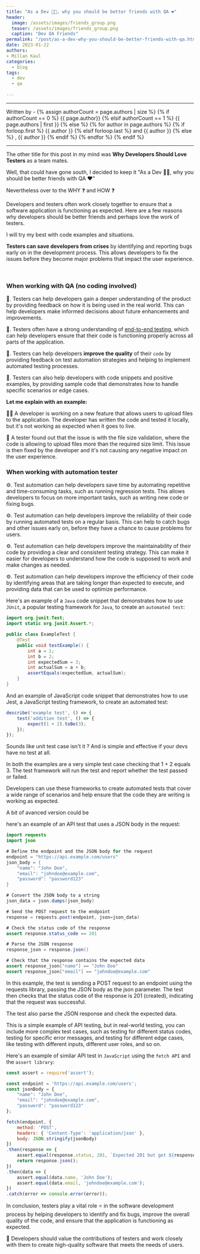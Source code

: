 ```yaml
---
title: "As a Dev 👨‍💻, why you should be better friends with QA ❤️"
header:
  image: /assets/images/friends_group.png
  teaser: /assets/images/friends_group.png
  caption: "Dev QA Friends"
permalink: "/post/as-a-dev-why-you-should-be-better-friends-with-qa.html"
date: 2023-01-22
authors:
- Millan Kaul
categories:
  - blog
tags:
  - dev
  - qa
  
---
```

<hr>
<p>
 Written by -
{% assign authorCount = page.authors | size %}
{% if authorCount == 0 %}
   {{ page.author}}
{% elsif authorCount == 1 %}
    {{ page.authors | first }}         
{% else %}
    {% for author in page.authors %}
        {% if forloop.first %}
            {{ author }}
        {% elsif forloop.last %}
            and {{ author }}
        {% else %}
            , {{ author }}
        {% endif %}
    {% endfor %}
{% endif %}
</p>

<hr>


The other title for this post in my mind was **Why Developers Should Love Testers** as a team mates.

Well, that could have gone south, I decided to keep it "As a Dev 👨‍💻, why you should be better friends with QA ❤️"

Nevertheless over to the WHY ❓ and HOW ❓

Developers and testers often work closely together to ensure that a software application is functioning as expected. Here are a few reasons why developers should be better friends and perhaps love the work of testers.

I will try my best with code examples and situations.

**Testers can save developers from crises** by identifying and reporting bugs early on in the development process. 
This allows developers to fix the issues before they become major problems that impact the user experience.

<br>

### When working with QA (no coding involved)

🙌. Testers can help developers gain a deeper understanding of the product by providing feedback on how it is being used in the real world. This can help developers make informed decisions about future enhancements and improvements.

🙌. Testers often have a strong understanding of <ins>end-to-end testing</ins>, which can help developers ensure that their code is functioning properly across all parts of the application.

🙌. Testers can help developers **improve the quality** of their `code` by providing feedback on test automation strategies and helping to implement automated testing processes.

🙌. Testers can also help developers with code snippets and positive examples, by providing sample code that demonstrates how to handle specific scenarios or edge cases.

**Let me explain with an example:**

👨‍💻 A developer is working on a new feature that allows users to upload files to the application. 
The developer has written the code and tested it locally, but it's not working as expected when it goes to live. 

🤝 A tester found out that the issue is with the file size validation, where the code is allowing to upload files more than the required size limit. 
This issue is then fixed by the developer and it's not causing any negative impact on the user experience.

### When working with automation tester

⚙️.  Test automation can help developers save time by automating repetitive and time-consuming tasks, such as running regression tests. This allows developers to focus on more important tasks, such as writing new code or fixing bugs.

⚙️.  Test automation can help developers improve the reliability of their code by running automated tests on a regular basis. This can help to catch bugs and other issues early on, before they have a chance to cause problems for users.

⚙️.  Test automation can help developers improve the maintainability of their code by providing a clear and consistent testing strategy. This can make it easier for developers to understand how the code is supposed to work and make changes as needed.

⚙️.  Test automation can help developers improve the efficiency of their code by identifying areas that are taking longer than expected to execute, and providing data that can be used to optimize performance.

Here's an example of a `Java` code snippet that demonstrates how to use `JUnit`, a popular testing framework for `Java`, to create an `automated test`:

```java
import org.junit.Test;
import static org.junit.Assert.*;

public class ExampleTest {
    @Test
    public void testExample() {
        int a = 1;
        int b = 2;
        int expectedSum = 3;
        int actualSum = a + b;
        assertEquals(expectedSum, actualSum);
    }
}
```

And an example of JavaScript code snippet that demonstrates how to use Jest, a JavaScript testing framework, to create an automated test:

```javascript
describe('example test', () => {
    test('addition test', () => {
        expect(1 + 2).toBe(3);
    });
});
```

Sounds like unit test case isn't it ? And is simple and effective if your devs have no test at all.


In both the examples are a very simple test case checking that 1 + 2 equals 3. 
The test framework will run the test and report whether the test passed or failed. 

Developers can use these frameworks to create automated tests that cover a wide range of scenarios and help ensure that the code they are writing is working as expected.

A bit of avanced version could be

here's an example of an API test that uses a JSON body in the request:

```java
import requests
import json

# Define the endpoint and the JSON body for the request
endpoint = "https://api.example.com/users"
json_body = {
    "name": "John Doe",
    "email": "johndoe@example.com",
    "password": "password123"
}

# Convert the JSON body to a string
json_data = json.dumps(json_body)

# Send the POST request to the endpoint
response = requests.post(endpoint, json=json_data)

# Check the status code of the response
assert response.status_code == 201

# Parse the JSON response
response_json = response.json()

# Check that the response contains the expected data
assert response_json["name"] == "John Doe"
assert response_json["email"] == "johndoe@example.com"
```


In this example, the test is sending a POST request to an endpoint using the requests library, passing the JSON body as the json parameter. 
The test then checks that the status code of the response is 201 (created), indicating that the request was successful. 

The test also parse the JSON response and check the expected data.

This is a simple example of API testing, but in real-world testing, you can include more complex test cases, such as testing for different status codes, testing for specific error messages, and testing for different edge cases, like testing with different inputs, different user roles, and so on.


Here's an example of similar API test in `JavaScript` using the `fetch API` and the `assert library`:

```javascript
const assert = require('assert');

const endpoint = 'https://api.example.com/users';
const jsonBody = {
    "name": "John Doe",
    "email": "johndoe@example.com",
    "password": "password123"
};

fetch(endpoint, {
    method: 'POST',
    headers: { 'Content-Type': 'application/json' },
    body: JSON.stringify(jsonBody)
})
.then(response => {
    assert.equal(response.status, 201, `Expected 201 but got ${response.status}`);
    return response.json();
})
.then(data => {
    assert.equal(data.name, 'John Doe');
    assert.equal(data.email, 'johndoe@example.com');
})
.catch(error => console.error(error));
```


In conclusion, testers play a vital role ⭐ in the software development process by helping developers to identify and fix bugs, improve the overall quality of the code, and ensure that the application is functioning as expected. 

🤝 Developers should value the contributions of testers and work closely with them to create high-quality software that meets the needs of users.


